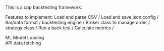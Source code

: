 This is a cpp backtesting framework. 


Features to implement:
Load and parse CSV          /
Load and save json config   /
Bar/data format             /
backtesting engine          /
Broker class to manage order /
strategy class              /
Run a back test             /
Calculate metrics           / 

ML Model Loading      
API data fetching

